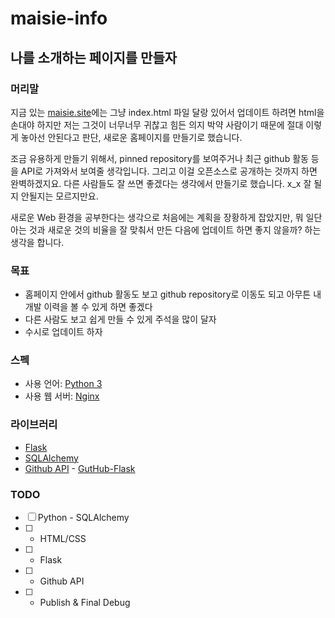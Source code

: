 # maisie-info

## 나를 소개하는 페이지를 만들자

### 머리말
지금 있는 [maisie.site](https://maisie.site)에는 그냥 index.html 파일 달랑 있어서 업데이트 하려면 html을 손대야 하지만 저는 그것이 너무너무 귀찮고 힘든 의지 박약 사람이기 때문에 절대 이렇게 놓아선 안된다고 판단, 새로운 홈페이지를 만들기로 했습니다.

조금 유용하게 만들기 위해서, pinned repository를 보여주거나 최근 github 활동 등을 API로 가져와서 보여줄 생각입니다. 그리고 이걸 오픈소스로 공개하는 것까지 하면 완벽하겠지요. 다른 사람들도 잘 쓰면 좋겠다는 생각에서 만들기로 했습니다. x_x 잘 될지 안될지는 모르지만요.

새로운 Web 환경을 공부한다는 생각으로 처음에는 계획을 장황하게 잡았지만, 뭐 일단 아는 것과 새로운 것의 비율을 잘 맞춰서 만든 다음에 업데이트 하면 좋지 않을까? 하는 생각을 합니다.

### 목표
- 홈페이지 안에서 github 활동도 보고 github repository로 이동도 되고 아무튼 내 개발 이력을 볼 수 있게 하면 좋겠다
- 다른 사람도 보고 쉽게 만들 수 있게 주석을 많이 달자
- 수시로 업데이트 하자

### 스펙
- 사용 언어: [Python 3](https://www.python.org/)
- 사용 웹 서버: [Nginx](https://nginx.org/en/)

### 라이브러리
- [Flask](https://github.com/pallets/flask)
- [SQLAlchemy](https://github.com/zzzeek/sqlalchemy)
- [Github API](https://developer.github.com/v3/) - [GutHub-Flask](https://github-flask.readthedocs.io/en/latest/)

### TODO
- [ ] Python - SQLAlchemy
- [ ] + HTML/CSS
- [ ] + Flask
- [ ] + Github API
- [ ] + Publish & Final Debug
